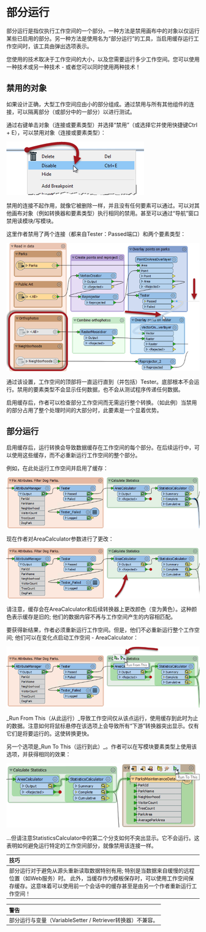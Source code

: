 # 部分运行

部分运行是指仅执行工作空间的一个部分。一种方法是禁用画布中的对象以仅运行某些已启用的部分。另一种方法是使用名为“部分运行”的工具，当启用缓存运行工作空间时，该工具由弹出选项表示。

您使用的技术取决于工作空间的大小，以及您需要运行多少工作空间。您可以使用一种技术或另一种技术 - 或者您可以同时使用两种技术！

## 禁用的对象

如果设计正确，大型工作空间应由小的部分组成。通过禁用与​​所有其他组件的连接，可以隔离部分（或部分中的一部分）以进行测试。

通过右键单击对象（连接或要素类型）并选择“禁用”（或选择它并使用快捷键Ctrl + E），可以禁用对象（连接或要素类型）：

[![](../../.gitbook/assets/img3.032.disablingconnection.png)](https://github.com/safesoftware/FMETraining/blob/Desktop-Basic-2018/DesktopBasic3WorkspaceDesign/Images/Img3.032.DisablingConnection.png)

禁用的连接不起作用，就像它被删除一样，并且没有任何要素可以通过。可以对其他画布对象（例如转换器和要素类型）执行相同的禁用。甚至可以通过“导航”窗口禁用读模块/写模块。

这里作者禁用了两个连接（都来自Tester：Passed端口）和两个要素类型：

[![](../../.gitbook/assets/img3.031.disabledconnection.png)](https://github.com/safesoftware/FMETraining/blob/Desktop-Basic-2018/DesktopBasic3WorkspaceDesign/Images/Img3.031.DisabledConnection.png)

通过该设置，工作空间的顶部将一直运行直到（并包括）Tester。底部根本不会运行。禁用的要素类型不会显示任何数据，也不会从测试程序传递任何数据。

启用缓存后，作者可以检查部分工作空间而无需运行整个转换。（如此例）当禁用的部分占用了整个处理时间的大部分时，此要素是一个显着优势。

## 部分运行

启用缓存后，运行转换会导致数据缓存在工作空间的每个部分。在后续运行中，可以使用这些缓存，而不必重新运行工作空间的整个部分。

例如，在此处运行工作空间并启用了缓存：

[![](../../.gitbook/assets/img3.033.cachedforpartialrun.png)](https://github.com/safesoftware/FMETraining/blob/Desktop-Basic-2018/DesktopBasic3WorkspaceDesign/Images/Img3.033.CachedForPartialRun.png)

现在作者对AreaCalculator参数进行了更改：

[![](../../.gitbook/assets/img3.034.stalecachefromedit.png)](https://github.com/safesoftware/FMETraining/blob/Desktop-Basic-2018/DesktopBasic3WorkspaceDesign/Images/Img3.034.StaleCacheFromEdit.png)

请注意，缓存会在AreaCalculator和后续转换器上更改颜色（变为黄色）。这种颜色表示缓存是旧的; 他们的数据内容不再与工作空间产生的内容相匹配。

要获得新结果，作者必须重新运行工作空间。但是，他们不必重新运行整个工作空间; 他们可以在变化点启动工作空间 - AreaCalculator：

[![](../../.gitbook/assets/img3.035.cacherunfromhere.png)](https://github.com/safesoftware/FMETraining/blob/Desktop-Basic-2018/DesktopBasic3WorkspaceDesign/Images/Img3.035.CacheRunFromHere.png)

_Run From This（从此运行）_导致工作空间仅从该点运行，使用缓存到此时为止的数据。注意如何将鼠标悬停在该选项上会导致所有“下游”转换器突出显示。仅有它们是将要运行的。这使转换更快。

另一个选项是_Run To This（运行到此）_。作者可以在写模块要素类型上使用该选项，并获得相同的效果：

[![](../../.gitbook/assets/img3.036.cacheruntothis.png)](https://github.com/safesoftware/FMETraining/blob/Desktop-Basic-2018/DesktopBasic3WorkspaceDesign/Images/Img3.036.CacheRunToThis.png)

...但请注意StatisticsCalculator中的第二个分支如何不突出显示。它不会运行。这表明如何避免运行特定的工作空间部分，就像禁用该连接一样。

|  技巧 |
| :--- |
|  部分运行对于避免从源头重新读取数据特别有用; 特别是当数据来自缓慢的远程位置（如Web服务）时。  此外，当缓存作为模板保存时，可以使用工作空间保存缓存。这意味着可以使用前一个会话中的缓存甚至是由另一个作者重新运行工作空间！ |

|  警告 |
| :--- |
|  部分运行与变量（VariableSetter / Retriever转换器）不兼容。 |

